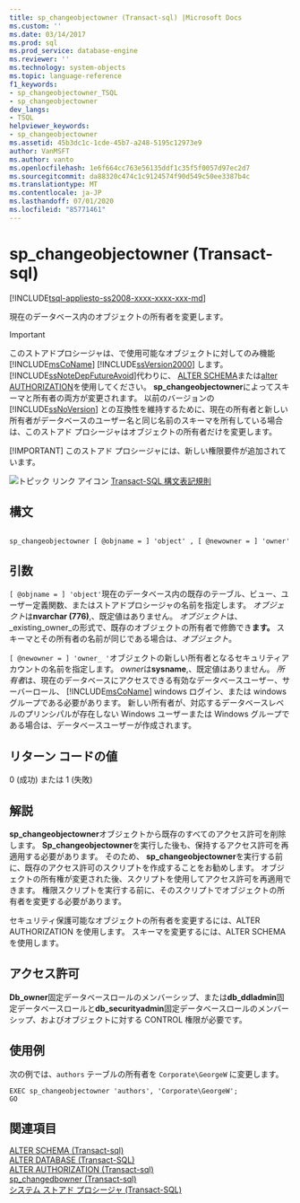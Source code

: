 ```yaml
---
title: sp_changeobjectowner (Transact-sql) |Microsoft Docs
ms.custom: ''
ms.date: 03/14/2017
ms.prod: sql
ms.prod_service: database-engine
ms.reviewer: ''
ms.technology: system-objects
ms.topic: language-reference
f1_keywords:
- sp_changeobjectowner_TSQL
- sp_changeobjectowner
dev_langs:
- TSQL
helpviewer_keywords:
- sp_changeobjectowner
ms.assetid: 45b3dc1c-1cde-45b7-a248-5195c12973e9
author: VanMSFT
ms.author: vanto
ms.openlocfilehash: 1e6f664cc763e56135ddf1c35f5f0057d97ec2d7
ms.sourcegitcommit: da88320c474c1c9124574f90d549c50ee3387b4c
ms.translationtype: MT
ms.contentlocale: ja-JP
ms.lasthandoff: 07/01/2020
ms.locfileid: "85771461"
---
```

# <a name="sp_changeobjectowner-transact-sql"></a>sp_changeobjectowner (Transact-sql)
[!INCLUDE[tsql-appliesto-ss2008-xxxx-xxxx-xxx-md](../../includes/applies-to-version/sqlserver.md)]

  現在のデータベース内のオブジェクトの所有者を変更します。  
  
> [!IMPORTANT]
>  このストアドプロシージャは、で使用可能なオブジェクトに対してのみ機能 [!INCLUDE[msCoName](../../includes/msconame-md.md)] [!INCLUDE[ssVersion2000](../../includes/ssversion2000-md.md)] します。 [!INCLUDE[ssNoteDepFutureAvoid](../../includes/ssnotedepfutureavoid-md.md)]代わりに、 [ALTER SCHEMA](../../t-sql/statements/alter-schema-transact-sql.md)または[alter AUTHORIZATION](../../t-sql/statements/alter-authorization-transact-sql.md)を使用してください。 **sp_changeobjectowner**によってスキーマと所有者の両方が変更されます。 以前のバージョンの [!INCLUDE[ssNoVersion](../../includes/ssnoversion-md.md)] との互換性を維持するために、現在の所有者と新しい所有者がデータベースのユーザー名と同じ名前のスキーマを所有している場合は、このストアド プロシージャはオブジェクトの所有者だけを変更します。  
> 
> [!IMPORTANT]
>  このストアド プロシージャには、新しい権限要件が追加されています。  
  
 ![トピック リンク アイコン](../../database-engine/configure-windows/media/topic-link.gif "トピック リンク アイコン") [Transact-SQL 構文表記規則](../../t-sql/language-elements/transact-sql-syntax-conventions-transact-sql.md)  
  
## <a name="syntax"></a>構文  
  
```  
  
sp_changeobjectowner [ @objname = ] 'object' , [ @newowner = ] 'owner'  
```  
  
## <a name="arguments"></a>引数  
`[ @objname = ] 'object'`現在のデータベース内の既存のテーブル、ビュー、ユーザー定義関数、またはストアドプロシージャの名前を指定します。 *オブジェクト*は**nvarchar (776)**,、既定値はありません。 *オブジェクト*は、 _existing_owner_の形式で、既存のオブジェクトの所有者で修飾でき**ます。** スキーマとその所有者の名前が同じである場合は、_オブジェクト_。  
  
`[ @newowner = ] 'owner_ '`オブジェクトの新しい所有者となるセキュリティアカウントの名前を指定します。 *owner*は**sysname**,、既定値はありません。 *所有者*は、現在のデータベースにアクセスできる有効なデータベースユーザー、サーバーロール、 [!INCLUDE[msCoName](../../includes/msconame-md.md)] windows ログイン、または windows グループである必要があります。 新しい所有者が、対応するデータベースレベルのプリンシパルが存在しない Windows ユーザーまたは Windows グループである場合は、データベースユーザーが作成されます。  
  
## <a name="return-code-values"></a>リターン コードの値  
 0 (成功) または 1 (失敗)  
  
## <a name="remarks"></a>解説  
 **sp_changeobjectowner**オブジェクトから既存のすべてのアクセス許可を削除します。 **Sp_changeobjectowner**を実行した後も、保持するアクセス許可を再適用する必要があります。 そのため、 **sp_changeobjectowner**を実行する前に、既存のアクセス許可のスクリプトを作成することをお勧めします。 オブジェクトの所有権が変更された後、スクリプトを使用してアクセス許可を再適用できます。 権限スクリプトを実行する前に、そのスクリプトでオブジェクトの所有者を変更する必要があります。  
  
 セキュリティ保護可能なオブジェクトの所有者を変更するには、ALTER AUTHORIZATION を使用します。 スキーマを変更するには、ALTER SCHEMA を使用します。  
  
## <a name="permissions"></a>アクセス許可  
 **Db_owner**固定データベースロールのメンバーシップ、または**db_ddladmin**固定データベースロールと**db_securityadmin**固定データベースロールのメンバーシップ、およびオブジェクトに対する CONTROL 権限が必要です。  
  
## <a name="examples"></a>使用例  
 次の例では、`authors` テーブルの所有者を `Corporate\GeorgeW` に変更します。  
  
```  
EXEC sp_changeobjectowner 'authors', 'Corporate\GeorgeW';  
GO  
```  
  
## <a name="see-also"></a>関連項目  
 [ALTER SCHEMA &#40;Transact-sql&#41;](../../t-sql/statements/alter-schema-transact-sql.md)   
 [ALTER DATABASE &#40;Transact-SQL&#41;](../../t-sql/statements/alter-database-transact-sql.md)   
 [ALTER AUTHORIZATION &#40;Transact-sql&#41;](../../t-sql/statements/alter-authorization-transact-sql.md)   
 [sp_changedbowner &#40;Transact-sql&#41;](../../relational-databases/system-stored-procedures/sp-changedbowner-transact-sql.md)   
 [システム ストアド プロシージャ &#40;Transact-SQL&#41;](../../relational-databases/system-stored-procedures/system-stored-procedures-transact-sql.md)  
  
  
